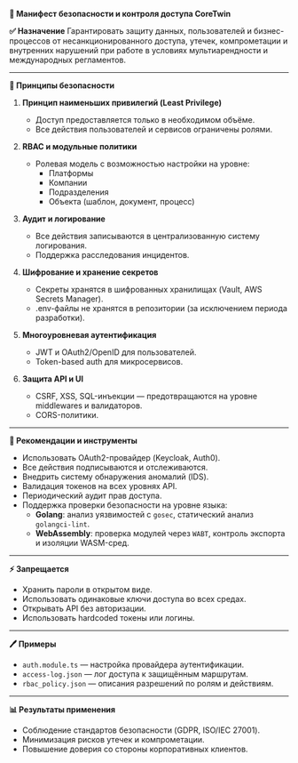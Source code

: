 **📀 Манифест безопасности и контроля доступа CoreTwin**

**✅ Назначение**
Гарантировать защиту данных, пользователей и бизнес-процессов от несанкционированного доступа, утечек, компрометации и внутренних нарушений при работе в условиях мультиарендности и международных регламентов.

---

**🔗 Принципы безопасности**

1. **Принцип наименьших привилегий (Least Privilege)**

   - Доступ предоставляется только в необходимом объёме.
   - Все действия пользователей и сервисов ограничены ролями.

2. **RBAC и модульные политики**

   - Ролевая модель с возможностью настройки на уровне:
     - Платформы
     - Компании
     - Подразделения
     - Объекта (шаблон, документ, процесс)

3. **Аудит и логирование**

   - Все действия записываются в централизованную систему логирования.
   - Поддержка расследования инцидентов.

4. **Шифрование и хранение секретов**

   - Секреты хранятся в шифрованных хранилищах (Vault, AWS Secrets Manager).
   - .env-файлы не хранятся в репозитории (за исключением периода разработки).

5. **Многоуровневая аутентификация**

   - JWT и OAuth2/OpenID для пользователей.
   - Token-based auth для микросервисов.

6. **Защита API и UI**

   - CSRF, XSS, SQL-инъекции — предотвращаются на уровне middlewares и валидаторов.
   - CORS-политики.

---

**🔧 Рекомендации и инструменты**

- Использовать OAuth2-провайдер (Keycloak, Auth0).
- Все действия подписываются и отслеживаются.
- Внедрить систему обнаружения аномалий (IDS).
- Валидация токенов на всех уровнях API.
- Периодический аудит прав доступа.
- Поддержка проверки безопасности на уровне языка:
  - **Golang**: анализ уязвимостей с `gosec`, статический анализ `golangci-lint`.
  - **WebAssembly**: проверка модулей через `WABT`, контроль экспорта и изоляции WASM-сред.

---

**⚡️ Запрещается**

- Хранить пароли в открытом виде.
- Использовать одинаковые ключи доступа во всех средах.
- Открывать API без авторизации.
- Использовать hardcoded токены или логины.

---

**🖊️ Примеры**

- `auth.module.ts` — настройка провайдера аутентификации.
- `access-log.json` — лог доступа к защищённым маршрутам.
- `rbac_policy.json` — описания разрешений по ролям и действиям.

---

**📊 Результаты применения**

- Соблюдение стандартов безопасности (GDPR, ISO/IEC 27001).
- Минимизация рисков утечек и компрометации.
- Повышение доверия со стороны корпоративных клиентов.


